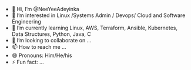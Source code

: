 - 👋 Hi, I’m @NeeYeeAdeyinka
- 👀 I’m interested in Linux /Systems Admin / Devops/ Cloud and Software Engineering
- 🌱 I’m currently learning Linux, AWS, Terraform, Ansible, Kubernetes, Data Structures, Python, Java, C
- 💞️ I’m looking to collaborate on ...
- 📫 How to reach me ...
- 😄 Pronouns: Him/He/his
- ⚡ Fun fact: ...

<!---
NeeYeeAdeyinka/NeeYeeAdeyinka is a ✨ special ✨ repository because its `README.md` (this file) appears on your GitHub profile.
You can click the Preview link to take a look at your changes.
--->
